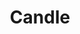 ---
layout: project
title: Candle
description: 2D lighting for SFML
links:
    GitHub: https://github.com/MiguelMJ/Candle
    Docs: https://miguelmj.dev/Candle
position: 1
category: featured
---